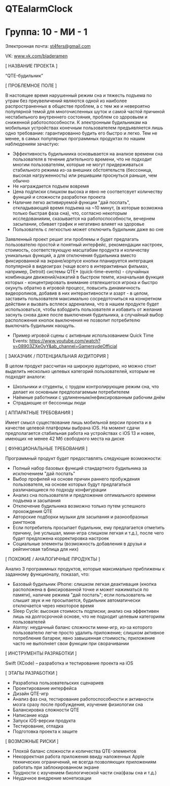 # QTEalarmClock
# Группа: 10 - МИ - 1

Электронная почта: st4fers@gmail.com

VK: www.vk.com/bladeramen

[ НАЗВАНИЕ ПРОЕКТА ]

“QTE-будильник”

[ ПРОБЛЕМНОЕ ПОЛЕ ]

В настоящее время нарушенный режим сна и тяжесть подъема по утрам без преувеличений являются одной из наиболее распространенных в обществе проблем, а с тем же и невероятно популярной темой для многочисленных шуток и самой частой причиной нестабильного внутреннего состояния, проблем со здоровьем и сниженной работоспособности. К электронным будильникам на мобильных устройствах конечным пользователем предъявляется лишь одно требование: гарантированно будить его быстро и легко. Тем не менее, в самых популярных программных продуктах по нашим наблюдениям зачастую:
- Эффективность будильниика основывается на анализе времени сна пользователя в течение длительного времени, что не подходит многим пользователям, которые не могут придерживаться стабильного режима из-за внешних обстоятельств (бессоница, высокая нагруженность) или решившим проснуться раньше, чем обычно
- Не награждается подъем вовремя
- Цена подписки слишком высока и явно не соответсвует количеству функций и сложности разработки проекта
- Наличие легко активируемой функции "дай поспать", откладывающей время подъема на ~10 минут, (в которые возможна только быстрая фаза сна), что, согласно некоторым исследованияим, сказывается на работоспособности, вечернем засыпании, сбивает график и негативно влияет на здоровье
- Пользователь с легкостью может отключить будильник даже во сне

Заявленный проект решит эти проблемы и будет предлагать пользователю простой и понятный интерфейс, рекомендации настроек, стоимость, соответствующую масштабам продукта и количеству уникальных функций, а для отключения будильника вместо фиксированной на экране/корпусе кнопки планируется интеграция популярной в видеоиграх (чаще всего в интерактивных фильмах, например, Detroit) системы QTE* (quick-time-events) - случайных комбинации движений/нажатий в быстром темпе, изначальная функция которых - концентрировать внимание отвлекшегося игрока и быстро окунуть обратно в игровой процесс, повысить динамичность видеороликов, добавив в них интерактивности и азарт - в целом, заставить пользователя максимально сосредоточиться на конкретном действии и вызвать всплеск адреналина, что в нашем продукте будет использоваться, чтобы взбодрить пользователя и избавить от желания заснуть снова даже после выключения будильника, а случайный выбор расположения кнопок выключения не позволит потребителю выключать будильник наощупь.

* Пример игровой сцены с активным использованием Quick Time Events: https://www.youtube.com/watch?v=08903ZXeOyY&ab_channel=GamersydeOfficial

[ ЗАКАЗЧИК / ПОТЕНЦИАЛЬНАЯ АУДИТОРИЯ ]

В целом продукт рассчитан на широкую аудиторию, но можно стоит выделить несколько целевых категорий пользователей, которым не подходят аналоги:

- Школьники и студенты, с трудом контролирующие режим сна, что делает их основным предполагаемым потребителем
- Наёмные работники с удлиненным/нефиксированным рабочим днём
- Страдающие от бессоницы люди

[ АППАРАТНЫЕ ТРЕБОВАНИЯ ]

Имеет смысл существование лишь мобильной версии проекта и в качестве целевой платформы выбрана iOS. На момент сдачи предполагается стабильная работа на устройствах с iOS 13 и новее, имеющих не менее 42 Мб свободного места на диске

[ ФУНКЦИОНАЛЬНЫЕ ТРЕБОВАНИЯ ] 

Программный продукт будет предоставлять следующие возможности:

- Полный набор базовых функций стандартного будильника за исключением "дай поспать"
- Выбор профилей на основе причин раннего пробуждения пользователя, на основе которых будут предлагаться различающиеся по подходу конфигурации
- Анализ сна пользователя и предложение оптимального времени подъема и засыпания
- Отключение будильника возможно только путем успешного прохождения QTE
- Авторские подборки музыки для засыпания и разнообразных рингтонов
- Если потребитель просыпает будильник, ему предлагается отметить причину, (не услышал, мини-игра слишком легкая и т.д.), после чего будет предложена корректировка настроек
- Социальные элементы (возможность добавления в друзья и рейтинговая таблица для них)

[ ПОХОЖИЕ / АНАЛОГИЧНЫЕ ПРОДУКТЫ ]

Анализ 3 программных продуктов, которые максимально приближены к заданному функционалу, показал, что:

- Базовый будильник iPhone: слишком легкая деактивация (кнопка расположена в фиксированной точке и может нажиматься по памяти), наличие режима "дай поспать"; если пользователь не слышит звук и не просыпается, будильник автоматически отключается через некоторое время
- Sleep Cycle: высокая стоимость подписки; анализ сна эффективен лишь на долгосрочной основе, что не подходит целевым категориям пользователей
- Alarmy: неудачный баланс сложности мини-игр, из-за которого пользователю легче просто удалить приложение; слишком активное потребление батареи; явно завышенная стоимость; приложение часто не выполняет свои функции при сворачивании

[ ИНСТРУМЕНТЫ РАЗРАБОТКИ ]

Swift (XCode) – разработка и тестирование проекта на iOS

[ ЭТАПЫ РАЗРАБОТКИ ]

- Разработка пользовательских сценариев
- Проектирование интерфейса
- Дизайн QTE-игр
- Анализ фаз сна, тестирование работоспособности и активности мозга сразу после пробуждения, изучение физиологии сна
- Балансировка сложности QTE
- Написание кода
- Запуск iOS-версии продукта
- Тестирование, отладка
- Подготовка проекта к защите

[ ВОЗМОЖНЫЕ РИСКИ ]

- Плохой баланс сложности и количества QTE-элементов
- Некорректная работа приложения ввиду наложенных Apple технических ограничений, не всегда позволяющих приложениям работать при заблокированном экране
- Трудности с изучением биологической части сна(фазы сна и т.д.)
- Неудачное внедрение монетизации
